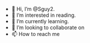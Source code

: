 - 👋 Hi, I’m @Sguy2.
- 👀 I’m interested in reading.
- 🌱 I’m currently learning.
- 💞️ I’m looking to collaborate on 
- 📫 How to reach me 

<!---
Sguy2/Sguy2 is a ✨ special ✨ repository because its `README.md` (this file) appears on your GitHub profile.
You can click the Preview link to take a look at your changes.
--->
